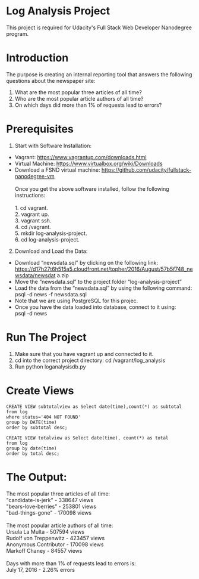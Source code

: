 # Log Analysis Project
This project is required for Udacity's Full Stack Web Developer Nanodegree program.

# Introduction
The purpose is creating an internal reporting tool that answers the following questions about the newspaper site:
1. What are the most popular three articles of all time?
2. Who are the most popular article authors of all time?
3. On which days did more than 1% of requests lead to errors?

# Prerequisites
1. Start	with	Software	Installation:
* Vagrant:	https://www.vagrantup.com/downloads.html	
* Virtual	Machine:	https://www.virtualbox.org/wiki/Downloads	
* Download	a	FSND	virtual	machine:	https://github.com/udacity/fullstack-nanodegree-vm	
<br />Once	you	get	the	above	software	installed,	follow	the	following	instructions:	
<br />1. cd vagrant.
<br />2. vagrant up.
<br />3. vagrant ssh. 
<br />4. cd /vagrant.
<br />5. mkdir log-analysis-project.
<br />6. cd log-analysis-project. 
 
2. Download	and	Load	the	Data:
* Download	“newsdata.sql” by	clicking	on	the	following	link: https://d17h27t6h515a5.cloudfront.net/topher/2016/August/57b5f748_newsdata/newsdat a.zip	
* Move	the	“newsdata.sql”	to the project	folder	“log-analysis-project”	
* Load	the	data	from	the	“newsdata.sql”	by	using	the	following	command:<br /> psql -d news -f newsdata.sql 
* Note	that	we	are	using	PostgreSQL	for	this	projec.
* Once	you	have	the	data	loaded	into	database,	connect	to	it	using:<br /> psql -d news

# Run The Project
1. Make sure that you have vagrant up and connected to it.
2. cd into the correct project directory: cd /vagrant/log_analysis
3. Run python loganalysisdb.py
# Create Views
```
CREATE VIEW subtotalview as Select date(time),count(*) as subtotal 
from log 
where status='404 NOT FOUND' 
group by DATE(time) 
order by subtotal desc;
```
```
CREATE VIEW totalview as Select date(time), count(*) as total
from log 
group by date(time) 
order by total desc;
```

# The Output:
The most popular three articles of all time:
<br /> "candidate-is-jerk"  - 338647 views
<br /> "bears-love-berries"  - 253801 views
<br /> "bad-things-gone"  - 170098 views
<br />
<br />The most popular article authors of all time:
<br /> Ursula La Multa - 507594 views
<br /> Rudolf von Treppenwitz - 423457 views
<br /> Anonymous Contributor - 170098 views
<br /> Markoff Chaney - 84557 views
<br />
<br /> Days with more than 1% of requests lead to errors is:
<br /> July 17, 2016 - 2.26% errors
